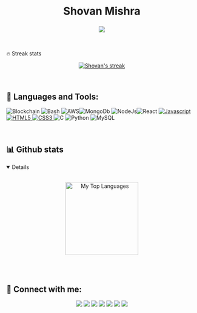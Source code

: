 <h1 align="center">Shovan Mishra</h1>
<h3 align="center"><img src="https://readme-typing-svg.herokuapp.com?center=true&vCenter=true&lines=AI,+Machine+Learning+%26+Blockchain"></h3>


<!--About-->
</br>

<!-- GitHub Readme Streak Stats-->
 🔥 Streak stats


<p align="center">
  <a href="https://github.com/smb-220">
    <img  alt="Shovan's streak" src="https://github-readme-streak-stats.herokuapp.com/?user=smb-220&theme=highcontrast&hide_border=true"/>
  </a>
  
</p>

</br>

<!--Skills-->

## 🚀 Languages and Tools:
<p align="left"> <img src="https://img.icons8.com/fluency/48/000000/blockchain.png" alt="Blockchain"/>
  <img src="https://img.icons8.com/plasticine/52/000000/bash.png" alt="Bash"/>
  <img src="https://img.icons8.com/color/48/000000/amazon-web-services.png" alt="AWS"/><img src="https://img.icons8.com/color/48/000000/mongodb.png" alt="MongoDb"/>
  <img src="https://img.icons8.com/color/48/000000/nodejs.png" alt="NodeJs"/><img src="https://img.icons8.com/plasticine/48/000000/react.png" alt="React"/>
  <a href="https://developer.mozilla.org/en-US/docs/Web/JavaScript" target="_blank"> <img src="https://img.icons8.com/color/48/000000/javascript.png" alt="Javascript"/></a> 
  <a href="https://www.w3.org/html/" target="_blank"> <img src="https://img.icons8.com/color/48/000000/html-5.png" alt="HTML5"/> </a> 
  <a href="https://www.w3schools.com/css/" target="_blank"> <img src="https://img.icons8.com/color/48/000000/css3.png" alt="CSS3"/> </a> 
  <img src="https://img.icons8.com/color/48/000000/c-programming.png" alt="C"/>
  <img src="https://img.icons8.com/color/48/000000/python--v1.png" alt="Python"/>
  <img src="https://img.icons8.com/color/48/000000/mysql-logo.png" alt="MySQL"/> 
</p>

</br>


## 📊 Github stats


<details open=""> 
  <br/>
  <p align="center">
  <a href="https://github.com/smb-220"><img align="center" height="192px" alt="My Top Languages" src="https://github-readme-stats.vercel.app/api/top-langs/?username=smb-220&langs_count=20&layout=compact&theme=highcontrast&hide_border=true" /></a>
  <br/>
  </p>
 
</details>

</br>

</br>

<!--social-->
## 🙋‍ Connect with me:

<p align="center">
<a href="mailto:smb220@nist.edu"><img src="https://img.shields.io/badge/Gmail-D14836?style=for-the-badge&logo=gmail&logoColor=white"/></a>
<a href = "https://www.linkedin.com/in/shovan-jagadish-mishra/" target= "_blank"><img src="https://img.shields.io/badge/linkedin-%230077B5.svg?style=for-the-badge&logo=linkedin&logoColor=white"/></a>
<a href = "https://www.instagram.com/shovan_mishraa/" target= "_blank"><img src="https://img.shields.io/badge/shovan_mishraa-%23E4405F.svg?style=for-the-badge&logo=Instagram&logoColor=white"/></a>
<a href ="https://github.com/smb-220"><img src="https://img.shields.io/badge/github-%23121011.svg?style=for-the-badge&logo=github&logoColor=white"/></a>
<a href ="https://auth.geeksforgeeks.org/user/smb26bts"><img src="https://img.shields.io/badge/GeeksforGeeks-298D46?style=for-the-badge&logo=geeksforgeeks&logoColor=white"/></a>
<a href="https://twitter.com/SHOVANMISH19869" target= "_blank"><img src="https://img.shields.io/badge/Shovan Mishra-%231DA1F2.svg?style=for-the-badge&logo=Twitter&logoColor=white"/></a>
<a href="https://wa.me/8480538605"><img src="https://img.shields.io/badge/WhatsApp-25D366?style=for-the-badge&logo=whatsapp&logoColor=white"/></a>

</p>
